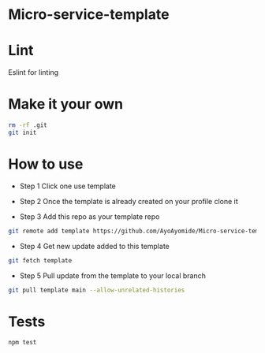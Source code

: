 # Micro-service-template

# Lint

Eslint for linting

# Make it your own

```bash
rm -rf .git
git init
```

# How to use

- Step 1
  Click one use template

- Step 2
  Once the template is already created on your profile clone it

- Step 3
  Add this repo as your template repo

```bash
git remote add template https://github.com/AyoAyomide/Micro-service-template.git
```

- Step 4
  Get new update added to this template

```bash
git fetch template
```

- Step 5
  Pull update from the template to your local branch

```bash
git pull template main --allow-unrelated-histories
```

# Tests

```bash
npm test
```
